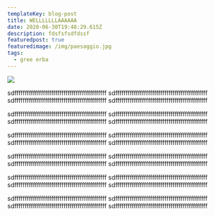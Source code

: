 ```yaml
---
templateKey: blog-post
title: WELLLLLLLAAAAAA
date: 2020-06-30T19:48:29.615Z
description: fdsfsfsdfdssf
featuredpost: true
featuredimage: /img/paesaggio.jpg
tags:
  - gree erba
---
```

![](/img/paesaggio.jpg)

 sdfffffffffffffffffffffffffffffffffffffffffffff   sdfffffffffffffffffffffffffffffffffffffffffffff   sdfffffffffffffffffffffffffffffffffffffffffffff   sdfffffffffffffffffffffffffffffffffffffffffffff

 sdfffffffffffffffffffffffffffffffffffffffffffff   sdfffffffffffffffffffffffffffffffffffffffffffff   sdfffffffffffffffffffffffffffffffffffffffffffff   sdfffffffffffffffffffffffffffffffffffffffffffff

 sdfffffffffffffffffffffffffffffffffffffffffffff   sdfffffffffffffffffffffffffffffffffffffffffffff   sdfffffffffffffffffffffffffffffffffffffffffffff   sdfffffffffffffffffffffffffffffffffffffffffffff

 sdfffffffffffffffffffffffffffffffffffffffffffff   sdfffffffffffffffffffffffffffffffffffffffffffff   sdfffffffffffffffffffffffffffffffffffffffffffff   sdfffffffffffffffffffffffffffffffffffffffffffff

 sdfffffffffffffffffffffffffffffffffffffffffffff   sdfffffffffffffffffffffffffffffffffffffffffffff   sdfffffffffffffffffffffffffffffffffffffffffffff   sdfffffffffffffffffffffffffffffffffffffffffffff

 sdfffffffffffffffffffffffffffffffffffffffffffff   sdfffffffffffffffffffffffffffffffffffffffffffff   sdfffffffffffffffffffffffffffffffffffffffffffff   sdfffffffffffffffffffffffffffffffffffffffffffff